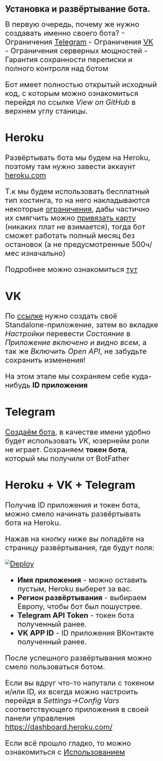# Установка и развёртывание бота.
<font size="5">
В первую очередь, почему же нужно создавать именно своего бота?
- Ограничения <a href="https://core.telegram.org/bots/faq#broadcasting-to-users" target="_blank">Telegram</a>
- Ограничения <a href="https://vk.com/dev/api_requests?f=3.1.%20%D0%A7%D0%B0%D1%81%D1%82%D0%BE%D1%82%
D0%BD%D1%8B%D0%B5%20%D0%BE%D0%B3%D1%80%D0%B0%D0%BD%D0%B8%D1%87%D0%B5%D0%BD%D0%B8%D1%8F" target="_blank">VK</a>
- Ограничения серверных мощностей
- Гарантия сохранности переписки и полного контроля над ботом

Бот имеет полностью открытый исходный код, с которым можно ознакомиться перейдя по ссылке _View on GitHub_ в верхнем углу станицы.

## Heroku

Развёртывать бота мы будем на Heroku, поэтому там нужно завести аккаунт <a href="https://heroku.com" target="_blank">heroku.com</a>

Т.к мы будем использовать бесплатный тип хостинга, то на него накладываются некоторые <a href="https://core.telegram.org/bots/faq#broadcasting-to-users" target="_blank">ограничения</a>, дабы частично их смягчить можно <a href="https://dashboard.heroku.com/account/billing" target="_blank">привязать карту</a> (никаких плат не взимается), тогда бот сможет работать полный месяц без остановок (а не предусмотренные 500ч/мес изначально)

Подробнее можно ознакомиться <a href="https://devcenter.heroku.com/articles/free-dyno-hours" target="_blank">тут</a> 

## VK

По <a href="https://vk.com/editapp?act=create" target="_blank">ссылке</a> нужно создать своё Standalone-приложение, затем во вкладке _Настройки_ перевести _Состояние_ в _Приложение включено и видно всем_, а так же _Включить_ _Open API_, не забудьте сохранить изменения!

На этом этапе мы сохраняем себе куда-нибудь **ID приложения**

## Telegram

<a href="https://t.me/BotFather" target="_blank">Создаём бота</a>, в качестве имени удобно будет использовать _VK_, юзернейм роли не играет. Сохраняем **токен бота**, который мы получили от BotFather

## Heroku + VK + Telegram
Получив ID приложения и токен бота, можно смело начинать развёртывать бота на Heroku.

Нажав на кнопку ниже вы попадёте на страницу развёртывания, где будут поля:

[![Deploy](https://www.herokucdn.com/deploy/button.svg)](https://heroku.com/deploy)
- **Имя приложения** - можно оставить пустым, Heroku выберет за вас.
- **Регион развёртывания** - выбираем Европу, чтобы бот был пошустрее.
- **Telegram API Token** - токен бота полученный ранее.
- **VK APP ID** - ID приложения ВКонтакте полученный ранее.



После успешного развёртывания можно смело пользоваться ботом.


Если вы вдруг что-то напутали с токеном и/или ID, их всегда можно настроить перейдя в _Settings->Config Vars_ соответствующего приложения в своей панели управления https://dashboard.heroku.com/ 

Если всё прошло гладко, то можно ознакомиться с <a href="tgvkbot/usage/README.md">Использованием</a>
</font>
